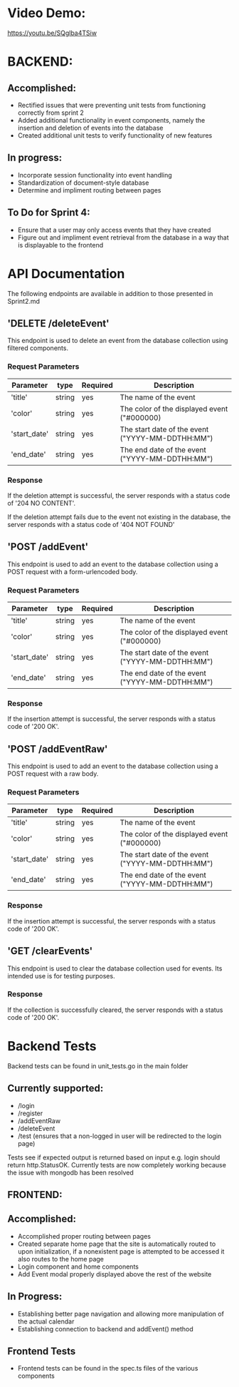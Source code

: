 # Video Demo:
https://youtu.be/SQglba4TSiw

# BACKEND:

## Accomplished:
- Rectified issues that were preventing unit tests from functioning correctly from sprint 2
- Added additional functionality in event components, namely the insertion and deletion of events into the database
- Created additional unit tests to verify functionality of new features
## In progress:
- Incorporate session functionality into event handling
- Standardization of document-style database
- Determine and impliment routing between pages
## To Do for Sprint 4:
- Ensure that a user may only access events that they have created
- Figure out and impliment event retrieval from the database in a way that is displayable to the frontend

# API Documentation
The following endpoints are available in addition to those presented in Sprint2.md

## 'DELETE /deleteEvent'
This endpoint is used to delete an event from the database collection using filtered components.

### Request Parameters
|Parameter|type|Required|Description|
|---|---|---|---|
|'title'|string|yes|The name of the event|
|'color'|string|yes|The color of the displayed event ("#000000)|
|'start_date'|string|yes|The start date of the event ("YYYY-MM-DDTHH:MM")|
|'end_date'|string|yes|The end date of the event ("YYYY-MM-DDTHH:MM")|

### Response
If the deletion attempt is successful, the server responds with a status code of '204 NO CONTENT'.

If the deletion attempt fails due to the event not existing in the database, the server responds with a status code of '404 NOT FOUND'

## 'POST /addEvent'
This endpoint is used to add an event to the database collection using a POST request with a form-urlencoded body.

### Request Parameters
|Parameter|type|Required|Description|
|---|---|---|---|
|'title'|string|yes|The name of the event|
|'color'|string|yes|The color of the displayed event ("#000000)|
|'start_date'|string|yes|The start date of the event ("YYYY-MM-DDTHH:MM")|
|'end_date'|string|yes|The end date of the event ("YYYY-MM-DDTHH:MM")|

### Response
If the insertion attempt is successful, the server responds with a status code of '200 OK'.

## 'POST /addEventRaw'
This endpoint is used to add an event to the database collection using a POST request with a raw body.

### Request Parameters
|Parameter|type|Required|Description|
|---|---|---|---|
|'title'|string|yes|The name of the event|
|'color'|string|yes|The color of the displayed event ("#000000)|
|'start_date'|string|yes|The start date of the event ("YYYY-MM-DDTHH:MM")|
|'end_date'|string|yes|The end date of the event ("YYYY-MM-DDTHH:MM")|

### Response
If the insertion attempt is successful, the server responds with a status code of '200 OK'.

## 'GET /clearEvents'
This endpoint is used to clear the database collection used for events. Its intended use is for testing purposes.

### Response
If the collection is successfully cleared, the server responds with a status code of '200 OK'.

# Backend Tests
Backend tests can be found in unit_tests.go in the main folder

## Currently supported:
- /login
- /register
- /addEventRaw
- /deleteEvent
- /test (ensures that a non-logged in user will be redirected to the login page)

Tests see if expected output is returned based on input e.g. login should return http.StatusOK.
Currently tests are now completely working because the issue with mongodb has been resolved

## FRONTEND:

## Accomplished: 
- Accomplished proper routing between pages
- Created separate home page that the site is automatically routed to upon initialization, if 
a nonexistent page is attempted to be accessed it also routes to the home page
- Login component and home components
- Add Event modal properly displayed above the rest of the website

## In Progress:
- Establishing better page navigation and allowing more manipulation of the actual calendar
- Establishing connection to backend and addEvent() method

## Frontend Tests
- Frontend tests can be found in the spec.ts files of the various components

